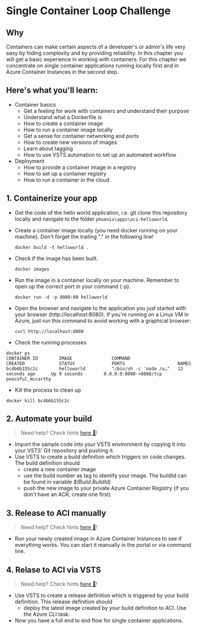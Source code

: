 # Single Container Loop Challenge
## Why
Containers can make certain aspects of a developer's or admin's life very easy by hiding complexity and by providing reliability.
In this chapter you will get a basic experience in working with containers. For this chapter we concentrate on single container applications running locally first and in Azure Container Instances in the second step.

## Here's what you'll learn: ##
- Container basics
    - Get a feeling for work with containers and understand their purpose
    - Understand what a Dockerfile is
    - How to create a container image
    - How to run a container image locally
    - Get a sense for container networking and ports
    - How to create new versions of images
    - Learn about tagging
    - How to use VSTS automation to set up an automated workflow
- Deployment
    - How to provide a container image in a registry 
    - How to set up a container registry
    - How to run a container in the cloud


## 1. Containerize your app 
- Get the code of the hello world application, i.e. git clone this repository locally and navigate to the folder `phoenix\apps\aci-helloworld`.
- Create a container image locally (you need docker running on your machine). Don't forget the trailing "." in the following line!
    ```
    docker build -t helloworld .
    ```
- Check if the image has been built.
    ```
    docker images
    ```
- Run the image in a container locally on your machine. Remember to open up the correct port in your command (-p).
    ```
    docker run -d -p 8080:80 helloworld
    ```
- Open the browser and navigate to the application you just started with your browser (http://localhost:8080). If you're running on a Linux VM in Azure, just run this command to avoid working with a graphical browser:
    ```
    curl http://localhost:8080
    ```
    
- Check the running processes
```
docker ps
CONTAINER ID        IMAGE               COMMAND                  CREATED             STATUS              PORTS                    NAMES
bc4b6b155c2c        helloworld          "/bin/sh -c 'node /u…"   12 seconds ago      Up 9 seconds        0.0.0.0:8080->8080/tcp   peaceful_mccarthy
```
- Kill the process to clean up
```
docker kill bc4b6b155c2c
```


## 2. Automate your build 
> Need help? Check hints [here :blue_book:](hints/TeamServicesContainerBuild.md)!
- Import the sample code into your VSTS environment by copying it into your VSTS' Git repository and pushing it. 
- Use VSTS to create a build definition which triggers on code changes. The build definition should 
    - create a new container image     
    - use the build number as tag to identify your image. The buildId can be found in variable *$(Build.BuildId)* 
    - push the new image to your private Azure Container Registry (if you don't have an ACR, create one first)

## 3. Release to ACI manually
> Need help? Check hints [here :blue_book:](hints/ManualReleaseToACI.md)!
- Run your newly created image in Azure Container Instances to see if everything works. You can start it manually in the portal or via command line.


## 4. Relase to ACI via VSTS
> Need help? Check hints [here :blue_book:](hints/TeamServicesToACI.md)!
- Use VSTS to create a release definition which is triggered by your build definition. This release definition should
    - deploy the latest image created by your build definition to ACI. Use the Azure CLI 
    task.
- Now you have a full end to end flow for single container applications.


